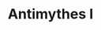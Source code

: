 ---
published: true
title: 'Antimythes I'
collection: ailleurs
release_date: '2013-11-20 00:00:00'
image:
    user/pages/01.Emissions/ailleurs-34/ouiedire_ailleurs-34_cover-1.png: { name: ouiedire_ailleurs-34_cover-1.png, type: image/png, size: 380471, path: user/pages/01.Emissions/ailleurs-34/ouiedire_ailleurs-34_cover-1.png }
number: '34'
slug: ailleurs-34
taxonomy:
    dj: Nota
    artist: ['Algebra Suicide', 'Bernard Fevre', 'Ceephax Acid Crew', 'Corleone Commodore', 'Eat Rabbit', 'El Aviador Dro', 'Electric Western and the Pocket Calculators', 'Felix Kubin', 'Gary Numan', Gelbart, 'Global Goon', Moderne, Mr.Nobody, Mängelexemplar, 'Netherland Dwarf', 'Paprika OST', 'Poeme Electronique', 'Robot are coming', Schwefelgelb, 'Syndrome WPW', 'The Phone', Xyce]
playlists:
    - { title: null, tracks: [{ timecode: '00:00:24', artists: ['Robot are coming'], title: 'Droid Sisters' }, { timecode: '00:01:34', artists: ['Bernard Fevre'], title: Dali }, { timecode: '00:03:13', artists: ['Gary Numan'], title: 'Are "Friends" Electric' }, { timecode: '00:06:56', artists: ['Paprika OST'], title: Parade(Instrumental) }, { timecode: '00:07:35', artists: ['Algebra Suicide'], title: 'In Bed with Boys' }, { timecode: '00:09:29', artists: ['Eat Rabbit'], title: 'Diana est au louvre' }, { timecode: '00:14:50', artists: ['Global Goon'], title: Sixth }, { timecode: '00:17:45', artists: [Xyce], title: Ombres }, { timecode: '00:19:40', artists: ['Corleone Commodore'], title: 'Bits Bots' }, { timecode: '00:22:10', artists: ['Electric Western and the Pocket Calculators'], title: Roboterphobie }, { timecode: '00:27:02', artists: ['Felix Kubin'], title: 'Loved butt fired butt' }, { timecode: '00:29:35', artists: [Gelbart], title: 'Tekno A' }, { timecode: '00:31:42', artists: ['Poeme Electronique'], title: 'My complicated personality' }, { timecode: '00:34:10', artists: ['Ceephax Acid Crew'], title: 'Woof Acid' }, { timecode: '00:37:50', artists: [Schwefelgelb], title: 'Alles Verspielt' }, { timecode: '00:40:20', artists: ['The Phone'], title: 'We are Neutrons' }, { timecode: '00:42:00', artists: [Mängelexemplar], title: Robotermädchen }, { timecode: '00:44:35', artists: ['El Aviador Dro'], title: 'La Chica De Plexiglas' }, { timecode: '00:46:54', artists: ['Syndrome WPW'], title: 'Outrage Rebellion' }, { timecode: '00:49:35', artists: [Moderne], title: Dilemma }, { timecode: '00:52:38', artists: ['Netherland Dwarf'], title: 'Urban Tango' }, { timecode: '00:54:30', artists: [Mr.Nobody], title: 'La Superstition du Pigeon' }] }
presentation: ' Des poneys dans la prairie . Des bulles de savons . Des gros chiens . Des rêves . Des portes de l''enfer . Du guronzan. Gros bazu . Morphée . Et ta soeur .'
image_hd:
    user/pages/01.Emissions/ailleurs-34/ouiedire_ailleurs-34_cover_hd.png: { name: ouiedire_ailleurs-34_cover_hd.png, type: image/png, size: 1957341, path: user/pages/01.Emissions/ailleurs-34/ouiedire_ailleurs-34_cover_hd.png }

---